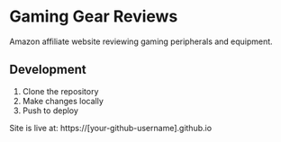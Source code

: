 
# Gaming Gear Reviews

Amazon affiliate website reviewing gaming peripherals and equipment.

## Development

1. Clone the repository
2. Make changes locally
3. Push to deploy

Site is live at: https://[your-github-username].github.io